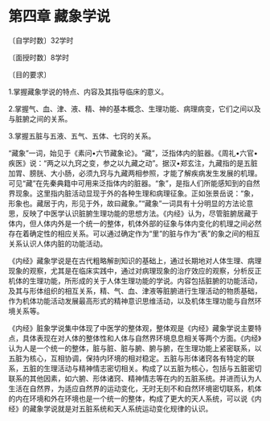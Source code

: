 # 第四章 藏象学说

〔自学时数〕32学时

〔面授时数〕8学时

〔目的要求〕

1.掌握藏象学说的特点、内容及其指导临床的意义。

2.掌握气、血、津、液、精、神的基本概念、生理功能、病理病变，它们之间以及与脏腑之间的关系。

3.掌握五脏与五液、五气、五体、七窍的关系。

“藏象”一词，始见于《素问•六节藏象论》。“藏”，泛指体内的脏器。《周礼•六官•疾医》说：“两之以九窍之变，参之以九藏之动”。据汉•郑玄注，九藏指的是五脏加胃、膀胱、大小肠，必须九窍与九藏两相参照，才能了解疾病发生发展的机理。可见“藏”在先秦典籍中可用来泛指体内的脏器。“象”，是指人们所能感知到的自然界现象。这里指内脏活动显现于外的各种生理和病理征象。正如张景岳说：“象，形象也。藏居于内，形见于外，故曰藏象。”“藏象”一词具有十分明显的方法论意思，反映了中医学认识脏腑生理功能的思想方法。《内经》认为，尽管脏腑居藏于体内，但人体内外是一个统一的整体，机体外部的征象与体内变化的机理之间必然存在着确定性的相应关系。可以通过确定作为“里”的脏与作为“表”的象之间的相互关系认识人体内脏的功能活动。

《内经》藏象学说是在古代粗略解剖知识的基础上，通过长期地对人体生理、病理现象的观察，尤其是在临床实践中，通过对病理现象的治疗效应的观察，分析反正机体的生理功能，所形成的关于人体生理功能的学说。内容包括脏腑的功能活动，及其与形体组织的相互关系，精、气、血、津液等脏腑进行生理活动的物质基础，作为机体功能活动发展最高形式的精神意识思维活动，以及机体生理功能与自然环境关系等。

《内经》脏象学说集中体现了中医学的整体观，整体观是《内经》藏象学说主要特点，具体表现在对人体的整体性和人体与自然界环境息息相关等两个方面。《内经》认为人是一个统一的整体，脏与脏、脏与腑、腑与腑，在生理功能上紧密联系，以五脏为核心，互相协调，保持内环境的相对稳定。五脏与形体诸窍各有特定的联系，五脏的生理活动与精神情志密切相关。构成了以五脏为核心，包括与五脏密切联系的其他因素，如六腑、形体诸窍、精神情志等在内的五脏系统。并进而认为人生活在自然界，为适应自然界的运动变化，无时无刻不和自然环境密切联系，机体的内在环境和外在环境也是一个统一的整体，构成了更大的天人系统，可以说《内经》的藏象学说就是对五脏系统和天人系统运动变化规律的认识。

